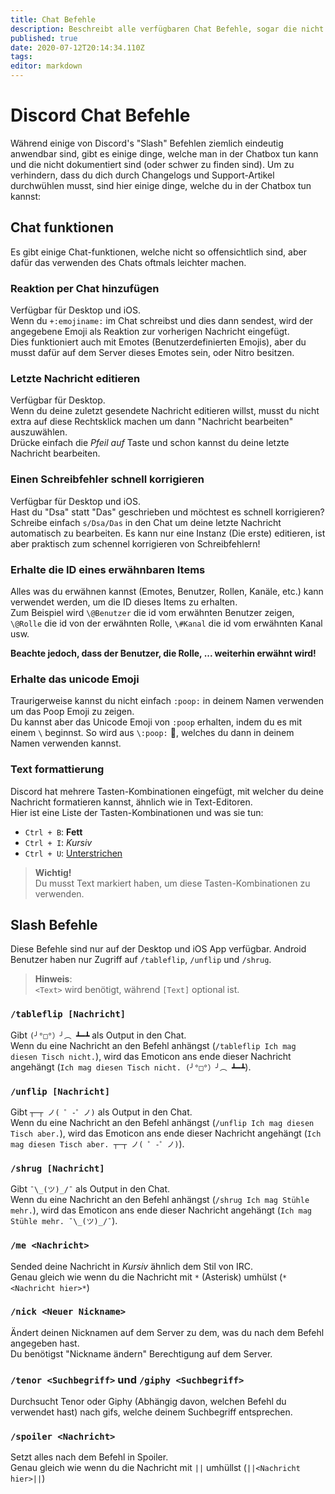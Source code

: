 ```yaml
---
title: Chat Befehle
description: Beschreibt alle verfügbaren Chat Befehle, sogar die nicht offensichtlichen/nicht dokumentierten
published: true
date: 2020-07-12T20:14:34.110Z
tags: 
editor: markdown
---
```


# Discord Chat Befehle
Während einige von Discord's "Slash" Befehlen ziemlich eindeutig anwendbar sind, gibt es einige dinge, welche man in der Chatbox tun kann und die nicht dokumentiert sind (oder schwer zu finden sind). Um zu verhindern, dass du dich durch Changelogs und Support-Artikel durchwühlen musst, sind hier einige dinge, welche du in der Chatbox tun kannst:

## Chat funktionen
Es gibt einige Chat-funktionen, welche nicht so offensichtlich sind, aber dafür das verwenden des Chats oftmals leichter machen.

### Reaktion per Chat hinzufügen
Verfügbar für Desktop und iOS.  
Wenn du `+:emojiname:` im Chat schreibst und dies dann sendest, wird der angegebene Emoji als Reaktion zur vorherigen Nachricht eingefügt.  
Dies funktioniert auch mit Emotes (Benutzerdefinierten Emojis), aber du musst dafür auf dem Server dieses Emotes sein, oder Nitro besitzen.

### Letzte Nachricht editieren
Verfügbar für Desktop.  
Wenn du deine zuletzt gesendete Nachricht editieren willst, musst du nicht extra auf diese Rechtsklick machen um dann "Nachricht bearbeiten" auszuwählen.  
Drücke einfach die *Pfeil auf* Taste und schon kannst du deine letzte Nachricht bearbeiten.

### Einen Schreibfehler schnell korrigieren
Verfügbar für Desktop und iOS.  
Hast du "Dsa" statt "Das" geschrieben und möchtest es schnell korrigieren? Schreibe einfach `s/Dsa/Das` in den Chat um deine letzte Nachricht automatisch zu bearbeiten. Es kann nur eine Instanz (Die erste) editieren, ist aber praktisch zum schennel korrigieren von Schreibfehlern!

### Erhalte die ID eines erwähnbaren Items
Alles was du erwähnen kannst (Emotes, Benutzer, Rollen, Kanäle, etc.) kann verwendet werden, um die ID dieses Items zu erhalten.  
Zum Beispiel wird `\@Benutzer` die id vom erwähnten Benutzer zeigen, `\@Rolle` die id von der erwähnten Rolle, `\#Kanal` die id vom erwähnten Kanal usw.

**Beachte jedoch, dass der Benutzer, die Rolle, ... weiterhin erwähnt wird!**

### Erhalte das unicode Emoji
Traurigerweise kannst du nicht einfach `:poop:` in deinem Namen verwenden um das Poop Emoji zu zeigen.  
Du kannst aber das Unicode Emoji von `:poop` erhalten, indem du es mit einem `\` beginnst. So wird aus `\:poop:` 💩, welches du dann in deinem Namen verwenden kannst.

### Text formattierung
Discord hat mehrere Tasten-Kombinationen eingefügt, mit welcher du deine Nachricht formatieren kannst, ähnlich wie in Text-Editoren.  
Hier ist eine Liste der Tasten-Kombinationen und was sie tun:
- `Ctrl + B`: **Fett**
- `Ctrl + I`: *Kursiv*
- `Ctrl + U`: <u>Unterstrichen</u>

> **Wichtig!**  
> Du musst Text markiert haben, um diese Tasten-Kombinationen zu verwenden.

## Slash Befehle
Diese Befehle sind nur auf der Desktop und iOS App verfügbar. Android Benutzer haben nur Zugriff auf `/tableflip`, `/unflip` und `/shrug`.

> **Hinweis**:  
> `<Text>` wird benötigt, während `[Text]` optional ist.

### `/tableflip [Nachricht]`
Gibt `(╯°□°）╯︵ ┻━┻` als Output in den Chat.  
Wenn du eine Nachricht an den Befehl anhängst (`/tableflip Ich mag diesen Tisch nicht.`), wird das Emoticon ans ende dieser Nachricht angehängt (`Ich mag diesen Tisch nicht. (╯°□°）╯︵ ┻━┻`).

### `/unflip [Nachricht]`
Gibt `┬─┬ ノ( ゜-゜ノ)` als Output in den Chat.  
Wenn du eine Nachricht an den Befehl anhängst (`/unflip Ich mag diesen Tisch aber.`), wird das Emoticon ans ende dieser Nachricht angehängt (`Ich mag diesen Tisch aber. ┬─┬ ノ( ゜-゜ノ)`).

### `/shrug [Nachricht]`
Gibt `¯\_(ツ)_/¯` als Output in den Chat.  
Wenn du eine Nachricht an den Befehl anhängst (`/shrug Ich mag Stühle mehr.`), wird das Emoticon ans ende dieser Nachricht angehängt (`Ich mag Stühle mehr. ¯\_(ツ)_/¯`).

### `/me <Nachricht>`
Sended deine Nachricht in *Kursiv* ähnlich dem Stil von IRC.  
Genau gleich wie wenn du die Nachricht mit `*` (Asterisk) umhülst (`*<Nachricht hier>*`)

### `/nick <Neuer Nickname>`
Ändert deinen Nicknamen auf dem Server zu dem, was du nach dem Befehl angegeben hast.  
Du benötigst "Nickname ändern" Berechtigung auf dem Server.

### `/tenor <Suchbegriff>` und `/giphy <Suchbegriff>`
Durchsucht Tenor oder Giphy (Abhängig davon, welchen Befehl du verwendet hast) nach gifs, welche deinem Suchbegriff entsprechen.

### `/spoiler <Nachricht>`
Setzt alles nach dem Befehl in Spoiler.  
Genau gleich wie wenn du die Nachricht mit `||` umhüllst (`||<Nachricht hier>||`)